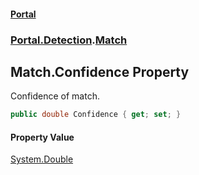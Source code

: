 #### [Portal](index.md 'index')
### [Portal.Detection](Portal.Detection.md 'Portal.Detection').[Match](Match.md 'Portal.Detection.Match')

## Match.Confidence Property

Confidence of match.

```csharp
public double Confidence { get; set; }
```

#### Property Value
[System.Double](https://docs.microsoft.com/en-us/dotnet/api/System.Double 'System.Double')